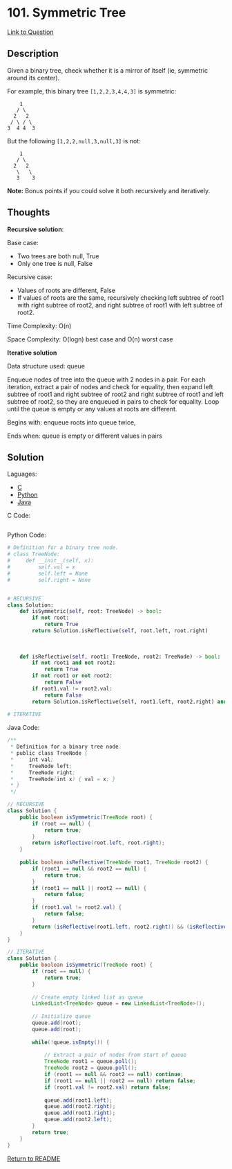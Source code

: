# 101. Symmetric Tree
[Link to Question](https://leetcode.com/problems/symmetric-tree/)

## Description

Given a binary tree, check whether it is a mirror of itself (ie, symmetric around its center).

For example, this binary tree `[1,2,2,3,4,4,3]` is symmetric:

```
    1
   / \
  2   2
 / \ / \
3  4 4  3
```

 

But the following `[1,2,2,null,3,null,3]` is not:

```
    1
   / \
  2   2
   \   \
   3    3
```

 

**Note:**
Bonus points if you could solve it both recursively and iteratively.

## Thoughts

**Recursive solution**:

Base case: 

- Two trees are both null, True
- Only one tree is null, False

Recursive case:

- Values of roots are different, False
- If values of roots are the same, recursively checking left subtree of root1 with right subtree of root2, and right subtree of root1 with left subtree of root2.

Time Complexity: O(n)

Space Complexity: O(logn) best case and O(n) worst case



**Iterative solution**

Data structure used: queue

Enqueue nodes of tree into the queue with 2 nodes in a pair. For each iteration, extract a pair of nodes and check for equality, then expand left subtree of root1 and right subtree of root2 and right subtree of root1 and left subtree of root2, so they are enqueued in pairs to check for equality. Loop until the queue is empty or any values at roots are different.

Begins with: enqueue roots into queue twice,

Ends when: queue is empty or different values in pairs



## Solution

Laguages:

- [C](#C)
- [Python](#python)
- [Java](#java)

<div id="C"></div>C Code:

```C

```

<div id="python"></div>Python Code:

```python
# Definition for a binary tree node.
# class TreeNode:
#     def __init__(self, x):
#         self.val = x
#         self.left = None
#         self.right = None


# RECURSIVE
class Solution:
    def isSymmetric(self, root: TreeNode) -> bool:
        if not root:
            return True
        return Solution.isReflective(self, root.left, root.right)
    
    
    
    def isReflective(self, root1: TreeNode, root2: TreeNode) -> bool:
        if not root1 and not root2:
            return True
        if not root1 or not root2:
            return False
        if root1.val != root2.val:
            return False
        return Solution.isReflective(self, root1.left, root2.right) and Solution.isReflective(self, root1.right, root2.left)
    
# ITERATIVE
```

<div id="java"></div>Java Code:

```java
/**
 * Definition for a binary tree node.
 * public class TreeNode {
 *     int val;
 *     TreeNode left;
 *     TreeNode right;
 *     TreeNode(int x) { val = x; }
 * }
 */

// RECURSIVE
class Solution {
    public boolean isSymmetric(TreeNode root) {
        if (root == null) {
            return true;
        }
        return isReflective(root.left, root.right);
    }
    
    public boolean isReflective(TreeNode root1, TreeNode root2) {
        if (root1 == null && root2 == null) {
            return true;
        }
        if (root1 == null || root2 == null) {
            return false;
        }
        if (root1.val != root2.val) {
            return false;
        }
        return (isReflective(root1.left, root2.right)) && (isReflective(root1.right, root2.left));
    }
}

// ITERATIVE
class Solution {
    public boolean isSymmetric(TreeNode root) {
        if (root == null) {
            return true;
        }
        
        // Create empty linked list as queue
        LinkedList<TreeNode> queue = new LinkedList<TreeNode>();
        
        // Initialize queue
        queue.add(root);
        queue.add(root);
        
        while(!queue.isEmpty()) {
            
            // Extract a pair of nodes from start of queue
            TreeNode root1 = queue.poll();
            TreeNode root2 = queue.poll();
            if (root1 == null && root2 == null) continue;
            if (root1 == null || root2 == null) return false;
            if (root1.val != root2.val) return false;
            
            queue.add(root1.left);
            queue.add(root2.right);
            queue.add(root1.right);
            queue.add(root2.left); 
        }
        return true;
    }
}
```

[Return to README](./../README.md)
